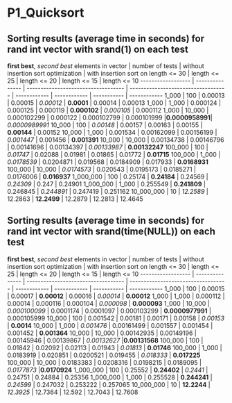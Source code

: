 # P1_Quicksort

## Sorting results (average time in seconds) for rand int vector with srand(1) on each test

**first best**, *second best*
elements in vector | number of tests | without insertion sort optimization | with insertion sort on length <= 30 | length <= 25 | length <= 20 | length <= 15   | length <= 10 
------------------ | --------------- | ----------------------------------- | ----------------------------------- | ------------ | ------------ |  -----------   | ------------ 
1_000              | 100             | 0.00013                             | 0.00015                             | *0.00012*    | **0.0001**   | 0.00014        | 0.00013
1_000              | 1_000           | 0.000124                            | 0.000125                            | 0.000119     | **0.000102** | *0.000105*     | 0.000112
1_000              | 10_000          | 0.000102299                         | 0.000122                            | 0.000102799  | 0.000101999  |**0.0000958991**| *0.0000989991*
10_000             | 100             | *0.00148*                           | 0.00157                             | 0.00163      | 0.00155      | **0.00144**    | 0.00152
10_000             | 1_000           | 0.001534                            | 0.00162099                          | 0.00156199   | *0.001447*   | 0.001456       | **0.001391**
10_000             | 10_000          | 0.00134738                          | 0.00146796                          | 0.00141696   | 0.00134397   | *0.00133987*   | **0.00132247**
100_000            | 100             | *0.01747*                           | 0.02088                             | 0.01981      | 0.01865      | 0.01772        | **0.01715**
100_000            | 1_000           | *0.0178539*                         | 0.0204871                           | 0.019568     | 0.0184909    | 0.017933       | **0.0168931**
100_000            | 10_000          | *0.0174573*                         | 0.020543                            | 0.0195173    | 0.0185271    | 0.0176006      | **0.016937**
1_000_000          | 100             | 0.25174                             | **0.24184**                         | 0.24569      | *0.24309*    | 0.247          | 0.24901
1_000_000          | 1_000           | 0.255549                            | **0.241809**                        | 0.246845     | *0.244891*   | 0.247419       | 0.251162
10_000_000         | 10              | *12.2589*                           | 12.2863                             | **12.2499**  | 12.2879      | 12.2813        | 12.4645



## Sorting results (average time in seconds) for rand int vector with srand(time(NULL)) on each test

**first best**, *second best*
elements in vector | number of tests | without insertion sort optimization | with insertion sort on length <= 30 | length <= 25 | length <= 20 | length <= 15     | length <= 10 
------------------ | --------------- | ----------------------------------- | ----------------------------------- | ------------ | ------------ |  -----------     | ------------ 
1_000              | 100             | 0.00015                             | 0.00017                             | **0.00012**  | 0.00016      | *0.00014*        | **0.00012**
1_000              | 1_000           | 0.000112                            | 0.00014                             | 0.000116     | 0.000104     | *0.000098*       | **0.000093**
1_000              | 10_000          | *0.000100099*                       | 0.0001174                           | 0.0001097    | 0.000103299  | **0.0000977991** | 0.000105999
10_000             | 100             | 0.001542                            | 0.00181                             | 0.00171      | 0.00158      | *0.00153*        | **0.0014**
10_000             | 1_000           | *0.001476*                          | 0.00161499                          | 0.001557     | 0.001454     | 0.001452         | **0.001364**
10_000             | 10_000          | 0.00142935                          | 0.00149196                          | 0.00145946   | 0.00139867   | *0.00132627*    |**0.00131568**
100_000            | 100             | 0.01842                             | 0.02092                             | 0.02113      | 0.01943      | *0.01813*        | **0.01746**
100_000            | 1_000           | 0.0183919                           | 0.020851                            | 0.0200521    | 0.019455     | *0.018333*       | **0.017225**
100_000            | 10_000          | 0.0183383                           | 0.0208316                           | 0.0198215    | 0.0189095    | *0.0177873*      |**0.0170924**
1_000_000          | 100             | 0.25552                             | **0.24402**                         | *0.2441*     | 0.24751      | 0.24884          | 0.25356
1_000_000          | 1_000           | 0.255528                            | **0.244241**                        | *0.24599*    | 0.247032     | 0.253222         | 0.257065
10_000_000         | 10              | **12.2244**                         | *12.3925*                           | 12.7364      | 12.592       | 12.7043          | 12.7608
